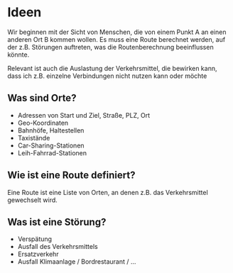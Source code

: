 # Ideen

Wir beginnen mit der Sicht von Menschen, die von einem Punkt A an einen anderen Ort B kommen wollen. Es muss eine Route berechnet werden, auf der z.B. Störungen auftreten, was die Routenberechnung beeinflussen könnte.

Relevant ist auch die Auslastung der Verkehrsmittel, die bewirken kann, dass ich z.B. einzelne Verbindungen nicht nutzen kann oder möchte

## Was sind Orte?

- Adressen von Start und Ziel, Straße, PLZ, Ort
- Geo-Koordinaten
- Bahnhöfe, Haltestellen
- Taxistände
- Car-Sharing-Stationen
- Leih-Fahrrad-Stationen

## Wie ist eine Route definiert?

Eine Route ist eine Liste von Orten, an denen z.B. das Verkehrsmittel gewechselt wird.

## Was ist eine Störung?

- Verspätung
- Ausfall des Verkehrsmittels
- Ersatzverkehr
- Ausfall Klimaanlage / Bordrestaurant / ...
